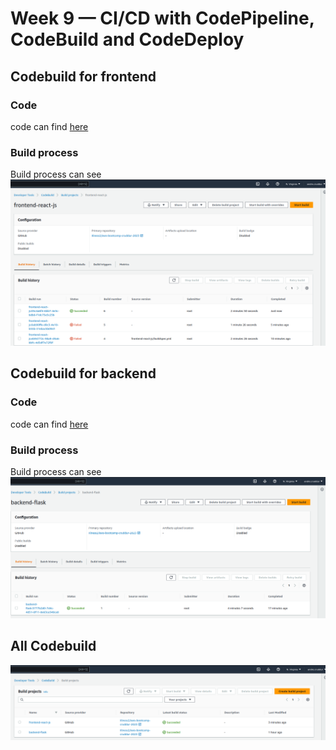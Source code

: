 # Week 9 — CI/CD with CodePipeline, CodeBuild and CodeDeploy

## Codebuild for frontend

### Code
code can find [here](https://github.com/iilness2/aws-bootcamp-cruddur-2023/blob/main/frontend-react-js/buildspec.yml)

### Build process
Build process can see
![here](assets/week-9-frontend-codebuild.png)

## Codebuild for backend

### Code           
code can find [here](https://github.com/iilness2/aws-bootcamp-cruddur-2023/blob/main/backend-flask/buildspec.yml)

### Build process
Build process can see
![here](assets/week-9-backend-codebuild.png)

## All Codebuild
![here](assets/week-9-allcodebuild.png)
